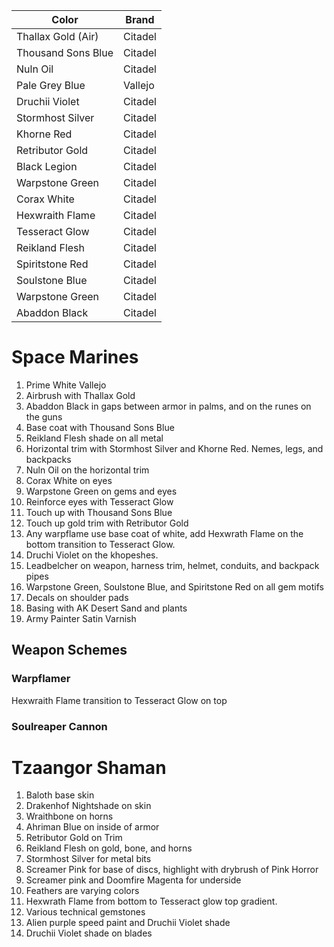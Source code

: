 
| Color              | Brand   |
| ------------------ | ------- |
| Thallax Gold (Air) | Citadel |
| Thousand Sons Blue | Citadel |
| Nuln Oil           | Citadel |
| Pale Grey Blue     | Vallejo |
| Druchii Violet     | Citadel |
| Stormhost Silver   | Citadel |
| Khorne Red         | Citadel |
| Retributor Gold    | Citadel |
| Black Legion       | Citadel |
| Warpstone Green    | Citadel |
| Corax White        | Citadel |
| Hexwraith Flame    | Citadel |
| Tesseract Glow     | Citadel |
| Reikland Flesh     | Citadel |
| Spiritstone Red    | Citadel |
| Soulstone Blue     | Citadel |
| Warpstone Green    | Citadel |
| Abaddon Black      | Citadel |
# Space Marines
1. Prime White Vallejo
2. Airbrush with Thallax Gold
3. Abaddon Black in gaps between armor in palms, and on the runes on the guns
4. Base coat with Thousand Sons Blue
5. Reikland Flesh shade on all metal 
6. Horizontal trim with Stormhost Silver and Khorne Red. Nemes, legs, and backpacks
7. Nuln Oil on the horizontal trim
8. Corax White on eyes
9. Warpstone Green on gems and eyes
10. Reinforce eyes with Tesseract Glow
11. Touch up with Thousand Sons Blue
12. Touch up gold trim with Retributor Gold
13. Any warpflame use base coat of white, add Hexwrath Flame on the bottom transition to Tesseract Glow.
14. Druchi Violet on the khopeshes.
15. Leadbelcher on weapon, harness trim, helmet, conduits, and backpack pipes
16. Warpstone Green, Soulstone Blue, and Spiritstone Red on all gem motifs
17. Decals on shoulder pads
18. Basing with AK Desert Sand and plants 
19. Army Painter Satin Varnish

## Weapon Schemes
###  Warpflamer 
Hexwraith Flame transition to Tesseract Glow on top

### Soulreaper Cannon

# Tzaangor Shaman
1. Baloth base skin
2. Drakenhof Nightshade on skin
3. Wraithbone on horns
4. Ahriman Blue on inside of armor 
5. Retributor Gold on Trim 
6. Reikland Flesh on gold, bone, and horns
7. Stormhost Silver for metal bits
8. Screamer Pink for base of discs, highlight with drybrush of Pink Horror
9. Screamer pink and Doomfire Magenta for underside
10. Feathers are varying colors
11. Hexwrath Flame from bottom to Tesseract glow top gradient.
12. Various technical gemstones
13. Alien purple speed paint and Druchii Violet shade
14. Druchii Violet shade on blades

